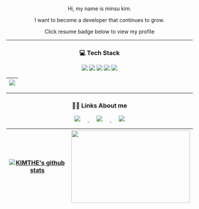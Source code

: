 <div align=center>
  
Hi, my name is minsu kim.

I want to become a developer that continues to grow.

Click resume badge below to view my profile


</div>

---

<div align=center>
<h3>💻 Tech Stack </h3>
<img src="https://img.shields.io/badge/kotlin-7F52FF?style=flat-square&logo=kotlin&logoColor=white"/></a>
<img src="https://img.shields.io/badge/Android-3DDC84?style=flat-square&logo=Android&logoColor=white"/></a>
<img src="https://img.shields.io/badge/Spring Boot-6DB33F?style=flat-square&logo=Spring Boot&logoColor=white"/></a>
<img src="https://img.shields.io/badge/python-3776AB?style=flat-square&logo=Python&logoColor=white"/></a>
<img src="https://img.shields.io/badge/C-A8B9CC?style=flat-square&logo=C&logoColor=white"/></a>

<br/>

| <a href="https://github.com/KIMTHE/github-readme-stats"><img align="center" src="https://github-readme-stats.vercel.app/api/top-langs/?username=KIMTHE&layout=compact&theme=buefy&hide_border=true" /></a>|
|--|

</div>

---

<div align=center>
<h3>👨‍💻 Links About me </h3>

<a href="https://programmers.co.kr/pr/kcms2369_4704">
    <img 
        src="https://img.shields.io/badge/-Resume-00A98F?style=flat-square&logo=About.me&logoColor=white&link=https://programmers.co.kr/pr/kcms2369_4704"
        style="height : auto; margin-left : 20px; margin-right : 20px;"/>
</a>  
<a href="https://www.linkedin.com/in/minsu-kim-123382123/">
    <img 
        src="https://img.shields.io/badge/-LinkedIn-blue?style=flat-square&logo=Linkedin&logoColor=white&link=https://www.linkedin.com/in/minsu-kim-123382123/"
        style="height : auto; margin-left : 20px; margin-right : 20px;"/>
</a>

<a href="mailto:kcms2369@naver.com">
    <img 
        src="https://img.shields.io/badge/Gmail-d14836?style=flat-square&logo=Gmail&logoColor=white&link=mailto:kcms2369@naver.com"
        style="height : auto; margin-left : 20px; margin-right : 20px;"/>
</a>

| <a href="https://github.com/KIMTHE/github-readme-stats"><img align="center" src="https://github-readme-stats.vercel.app/api?username=KIMTHE&show_icons=true&include_all_commits=true&theme=buefy&hide_border=true" alt="KIMTHE's github stats" /></a> | <a href="https://solved.ac/kcms2369"><img height="195px" width="320px" src="http://mazassumnida.wtf/api/v2/generate_badge?boj=kcms2369" /></a>|
| ------------- | ------------- |

</div>
  

